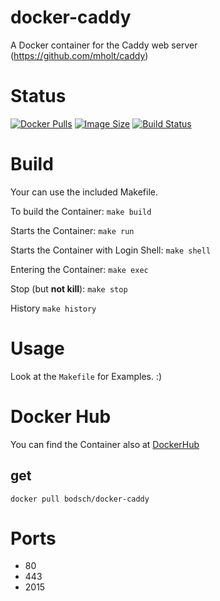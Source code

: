 # docker-caddy


A Docker container for the Caddy web server (https://github.com/mholt/caddy)


# Status

[![Docker Pulls](https://img.shields.io/docker/pulls/bodsch/docker-caddy.svg?branch)][hub]
[![Image Size](https://images.microbadger.com/badges/image/bodsch/docker-caddy.svg?branch)][microbadger]
[![Build Status](https://travis-ci.org/bodsch/docker-caddy.svg?branch)][travis]

[hub]: https://hub.docker.com/r/bodsch/docker-caddy/
[microbadger]: https://microbadger.com/images/bodsch/docker-caddy
[travis]: https://travis-ci.org/bodsch/docker-caddy


# Build

Your can use the included Makefile.

To build the Container: `make build`

Starts the Container: `make run`

Starts the Container with Login Shell: `make shell`

Entering the Container: `make exec`

Stop (but **not kill**): `make stop`

History `make history`


# Usage

Look at the `Makefile` for Examples. :)


# Docker Hub

You can find the Container also at  [DockerHub](https://hub.docker.com/r/bodsch/docker-caddy)

## get

    docker pull bodsch/docker-caddy


# Ports

  - 80
  - 443
  - 2015
